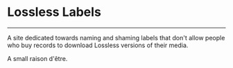 # Lossless Labels
---

A site dedicated towards naming and shaming labels that don't allow people who buy records to download Lossless versions of their media. 

A small raison d'être. 